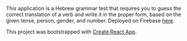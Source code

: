 This application is a Hebrew grammar test that requires you to guess the correct translation of a verb and write it in the proper form, based on the given tense, person, gender, and number.
Deployed on Firebase [here](https://paul-binyan.web.app/).

This project was bootstrapped with [Create React App](https://github.com/facebook/create-react-app).
